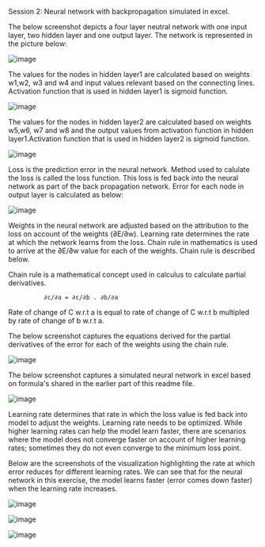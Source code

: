 Session 2: Neural network with backpropagation simulated in excel. 

The below screenshot depicts a four layer neutral network with one input layer, two hidden layer and one output layer. The network is represented in the picture below:

													
													
													
													
													
													
													
													
													
													
													
													
													
													
![image](https://user-images.githubusercontent.com/70435753/135507939-47a494d1-2318-486d-bfec-a1bfc565bc86.png)

The values for the nodes in hidden layer1 are calculated based on weights w1,w2, w3 and w4 and input values relevant based on the connecting lines. Activation function that is used in hidden layer1 is sigmoid function. 

			
![image](https://user-images.githubusercontent.com/70435753/135509163-b368ce6e-12cf-467c-8adf-8815858427aa.png)


The values for the nodes in hidden layer2 are calculated based on weights w5,w6, w7 and w8 and the output values from activation function in hidden layer1.Activation function that is used in hidden layer2 is sigmoid function. 

		
![image](https://user-images.githubusercontent.com/70435753/135509261-9e11c0e5-aa01-4408-ae87-7eb17f1b13e0.png)
		

Loss is the prediction error in the neural network.  Method used to calulate the loss is called the loss function. This loss is fed back into the neural network as part of the back propagation network. Error for each node in output layer is calculated as below:

![image](https://user-images.githubusercontent.com/70435753/135509478-0a2e796e-4458-4154-ab67-43ef9764e870.png)
													
													
Weights in the neural network are adjusted based on the attribution to the loss on account of the weights (∂E/∂w). Learning rate determines the rate at which the network learns from the loss. Chain rule in mathematics is used to arrive at the ∂E/∂w value for each of the weights. Chain rule is described below.

Chain rule is a mathematical concept used in calculus to calculate partial derivatives. 

              ∂c/∂a = ∂c/∂b . ∂b/∂a

Rate of change of C w.r.t a is equal to rate of change of C w.r.t b multipled by rate of change of b w.r.t a.


The below screenshot captures the equations derived for the partial derivatives of the error for each of the weights using the chain rule. 

![image](https://user-images.githubusercontent.com/70435753/135511238-9ad81e7f-65c0-4143-82d3-8bae41f2e6b1.png)

													
													
The below screenshot captures a simulated neural network in excel based on formula's shared in the earlier part of this readme file. 

![image](https://user-images.githubusercontent.com/70435753/135511743-c2e6949b-854c-433f-b2e7-010e57050665.png)


Learning rate determines that rate in which the loss value is fed back into model to adjust the weights. Learning rate needs to be optimized. While higher learning rates can help the model learn faster, there are scenarios where the model does not converge faster on account of higher learning rates; sometimes they do not even converge to the minimum loss point. 

Below are the screenshots of the visualization highlighting the rate at which error reduces for different learning rates. We can see that for the neural network in this exercise, the model learns faster (error comes down faster) when the learning rate increases. 
																														
![image](https://user-images.githubusercontent.com/70435753/135512518-35440041-6c99-4d3d-94af-542d749501a1.png)
												

![image](https://user-images.githubusercontent.com/70435753/135512614-b46906b2-85ca-4452-8761-f58092520ddd.png)
													
									
![image](https://user-images.githubusercontent.com/70435753/135513537-30cf38c0-9e79-4bce-aa68-9cf17caea403.png)
												
													
													







